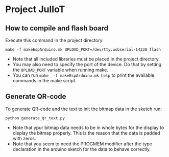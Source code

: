 # Project JulIoT

## How to compile and flash board
Execute this command in the project directory:
```
make -f makeEspArduino.mk UPLOAD_PORT=/dev/tty.usbserial-14330 flash
```
* Note that all included libraries must be placed in the project directory.
* You may also need to specify the port of the device. Do that by setting the `UPLOAD_PORT` variable when running make.
* You can run `make  -f makeEspArduino.mk help` to print the available commands in the make script.

## Generate QR-code
To generate QR-code and the text to init the bitmap data in the sketch run:
```
python generate_qr_text.py
```
* Note that ypur bitmap data needs to be in whole bytes for the display to display the bitmap properly. This is the reason that the data is padded with zeros.
* Note that you seem to need the PROGMEM modifier after the type declaration in the arduino sketch for the data to behave correctly.
